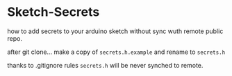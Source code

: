 # Sketch-Secrets

how to add secrets to your arduino sketch without sync wuth remote public repo.

after git clone... make a copy of `secrets.h.example` and rename to `secrets.h`

thanks to .gitignore rules `secrets.h` will be never synched to remote.
